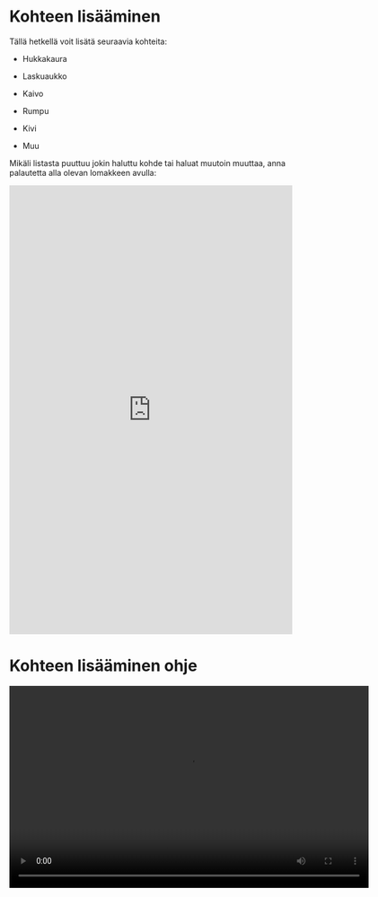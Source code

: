 # Kohteen lisääminen

Tällä hetkellä voit lisätä seuraavia kohteita:

-   Hukkakaura

-   Laskuaukko

-   Kaivo

-   Rumpu

-   Kivi

-   Muu

Mikäli listasta puuttuu jokin haluttu kohde tai haluat muutoin muuttaa, anna palautetta alla olevan lomakkeen avulla: 

<iframe src="https://docs.google.com/forms/d/e/https://docs.google.com/forms/d/e/1FAIpQLSfsGGxcdoyVvwqIh-dGyleqlHLDa48dSnIgMMCHhSZR-pgl4Q/viewform?usp=dialog/viewform?embedded=true" width="100%" height="800" frameborder="0" marginheight="0" marginwidth="0">Ladataan...</iframe>

# Kohteen lisääminen ohje

<video width="640" height="360" controls>

<source src="img/Kohteen_lisääminen.mp4" type="video/mp4">

</video>
